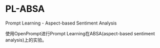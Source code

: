 # PL-ABSA
Prompt Learning - Aspect-based Sentiment Analysis

使用OpenPrompt进行Prompt Learning在ABSA(aspect-based sentiment analysis)上的实验。
